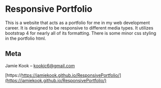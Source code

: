 # Responsive Portfolio

This is a website that acts as a portfolio for me in my web development career. It is designed to be responsive to different media types. It utilizes bootstrap 4 for nearly all of its formatting. There is some minor css styling in the portfolio html. 



## Meta

Jamie Kook – kookjc6@gmail.com

[https://https://jamiekook.github.io/ResponsivePortfolio/](https://jamiekook.github.io/ResponsivePortfolio/)


